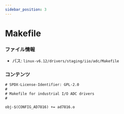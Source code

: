 ```yaml
---
sidebar_position: 3
---
```

# Makefile

### ファイル情報

- パス: `linux-v6.12/drivers/staging/iio/adc/Makefile`

### コンテンツ

```txt
# SPDX-License-Identifier: GPL-2.0
#
# Makefile for industrial I/O ADC drivers
#

obj-$(CONFIG_AD7816) += ad7816.o

```
